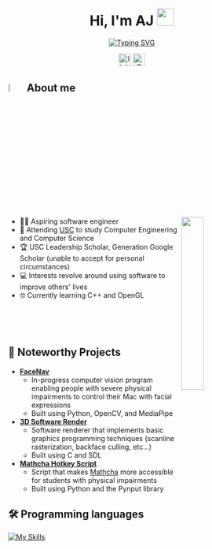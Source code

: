<h1 align="center">Hi, I'm AJ <img src="https://media.giphy.com/media/hvRJCLFzcasrR4ia7z/giphy.gif" width="35"></h1>
<p align="center">
  <a href="https://git.io/typing-svg"><img src="https://readme-typing-svg.demolab.com?font=Fira+Code&duration=4000&pause=1000&center=true&width=435&lines=Aspiring+Software+Engineer;USC+CompE+and+CS+Student;Love+for+Low+Level+Programming" alt="Typing SVG" /></a>
</p>

<div align="center">
  <a href="https://www.linkedin.com/in/aug-johnson"><img img src="https://custom-icon-badges.demolab.com/badge/LinkedIn-0A66C2?logo=linkedin-white&logoColor=fff" height="25" alt="linkedin"/></a>  <a href="mailto:augustjohnson.py@gmail.com"><img img src="https://img.shields.io/badge/Gmail-D14836?logo=gmail&logoColor=white" height = 25 alt="Gmail"/></a>
</div>

## <img src = "https://i.pinimg.com/originals/3f/7e/4e/3f7e4eff7c96e9fe4b8b4b1ff3f7bdb5.gif" width = 6.5%> About me

<img align="right" src="https://github.com/7oSkaaa/7oSkaaa/blob/main/Images/Right_Side.gif?raw=true" width=30%>

- 👨‍💻 Aspiring software engineer  
- :school: Attending [USC](https://viterbischool.usc.edu/) to study Computer Engineering and Computer Science
- :trophy: USC Leadership Scholar, Generation Google Scholar (unable to accept for personal circumstances)
- :computer: Interests revolve around using software to improve others' lives
- 🤓 Currently learning C++ and OpenGL

<br>
<br>
<br>

## 🥇 Noteworthy Projects

- **[FaceNav](https://github.com/Ajohnson-py/FaceNav)**
  - In-progress computer vision program enabling people with severe physical impairments to control their Mac with facial expressions
  - Built using Python, OpenCV, and MediaPipe
- **[3D Software Render](https://github.com/Ajohnson-py/3D-Software-Renderer/tree/main)**
  - Software renderer that implements basic graphics programming techniques (scanline rasterization, backface culling, etc...)
  - Built using C and SDL
- **[Mathcha Hotkey Script](https://github.com/Ajohnson-py/Mathcha-Keyboard-Shortcuts)**
  - Script that makes [Mathcha](https://www.mathcha.io/) more accessible for students with physical impairments
  - Built using Python and the Pynput library

## 🛠️ Programming languages
[![My Skills](https://skillicons.dev/icons?i=cpp,python,c,java&perline=4)](https://skillicons.dev)
